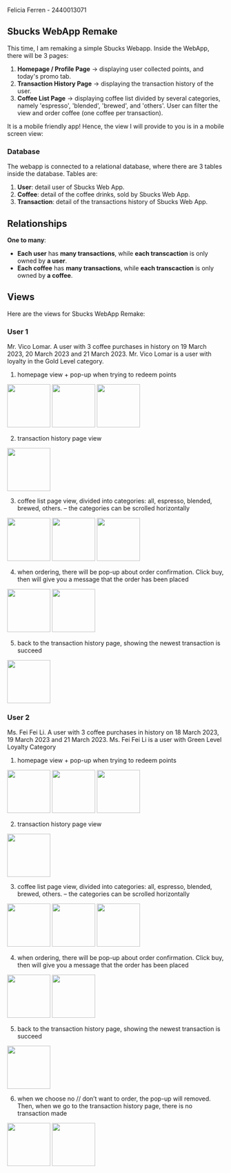 Felicia Ferren - 2440013071

## Sbucks WebApp Remake

This time, I am remaking a simple Sbucks Webapp. Inside the WebApp, there will be 3 pages:
1. **Homepage / Profile Page** -> displaying user collected points, and today's promo tab.
2. **Transaction History Page** -> displaying the transaction history of the user.
3. **Coffee List Page** -> displaying coffee list divided by several categories, namely 'espresso', 'blended', 'brewed', and 'others'. User can filter the view and order coffee (one coffee per transaction). 

It is a mobile friendly app! Hence, the view I will provide to you is in a mobile screen view:


### Database
The webapp is connected to a relational database, where there are 3 tables inside the database. Tables are:
1. **User**: detail user of Sbucks Web App.
2. **Coffee**: detail of the coffee drinks, sold by Sbucks Web App.
3. **Transaction**: detail of the transactions history of Sbucks Web App.

## Relationships
**One to many**: 
- **Each user** has **many transactions**, while **each transcaction** is only owned by **a user**.
- **Each coffee** has **many transactions**, while **each transcaction** is only owned by **a coffee**.


## Views
Here are the views for Sbucks WebApp Remake: 

### User 1
Mr. Vico Lomar. A user with 3 coffee purchases in history on 19 March 2023, 20 March 2023 and 21 March 2023. Mr. Vico Lomar is a user with loyalty in the Gold Level category.

1. homepage view + pop-up when trying to redeem points
<img src="https://github.com/ferren11/Sbucks-WebApp-Remake/blob/master/public/webpage-view/user1%20hp1.png" width="100">
<img src="https://github.com/ferren11/Sbucks-WebApp-Remake/blob/master/public/webpage-view/user1%20hp2.png" width="100">
<img src="https://github.com/ferren11/Sbucks-WebApp-Remake/blob/master/public/webpage-view/user1%20hp3.png" width="100">

2. transaction history page view
<img src="https://github.com/ferren11/Sbucks-WebApp-Remake/blob/master/public/webpage-view/user1%20tr1.png" width="100">

3. coffee list page view, divided into categories: all, espresso, blended, brewed, others. – the categories can be scrolled horizontally
<img src="https://github.com/ferren11/Sbucks-WebApp-Remake/blob/master/public/webpage-view/user1%20cf1.png" width="100">
<img src="https://github.com/ferren11/Sbucks-WebApp-Remake/blob/master/public/webpage-view/user1%20cf2.png" width="100">
<img src="https://github.com/ferren11/Sbucks-WebApp-Remake/blob/master/public/webpage-view/user1%20cf3.png" width="100">

4. when ordering, there will be pop-up about order confirmation. Click buy, then will give you a message that the order has been placed
<img src="https://github.com/ferren11/Sbucks-WebApp-Remake/blob/master/public/webpage-view/user1%20cf4.png" width="100">
<img src="https://github.com/ferren11/Sbucks-WebApp-Remake/blob/master/public/webpage-view/user1%20cf5.png" width="100">

5. back to the transaction history page, showing the newest transaction is succeed
<img src="https://github.com/ferren11/Sbucks-WebApp-Remake/blob/master/public/webpage-view/user1%20tr2%20(last).png" width="100">

### User 2
Ms. Fei Fei Li. A user with 3 coffee purchases in history on 18 March 2023, 19 March 2023 and 21 March 2023. Ms. Fei Fei Li is a user with Green Level Loyalty Category

1. homepage view + pop-up when trying to redeem points
<img src="https://github.com/ferren11/Sbucks-WebApp-Remake/blob/master/public/webpage-view/user2%20hp1.png" width="100">
<img src="https://github.com/ferren11/Sbucks-WebApp-Remake/blob/master/public/webpage-view/user2%20hp2.png" width="100">
<img src="https://github.com/ferren11/Sbucks-WebApp-Remake/blob/master/public/webpage-view/user2%20hp3.png" width="100">

2. transaction history page view
<img src="https://github.com/ferren11/Sbucks-WebApp-Remake/blob/master/public/webpage-view/user2%20tr1.png" width="100">

3. coffee list page view, divided into categories: all, espresso, blended, brewed, others. – the categories can be scrolled horizontally
<img src="https://github.com/ferren11/Sbucks-WebApp-Remake/blob/master/public/webpage-view/user2%20cf1.png" width="100">
<img src="https://github.com/ferren11/Sbucks-WebApp-Remake/blob/master/public/webpage-view/user2%20cf2.png" width="100">
<img src="https://github.com/ferren11/Sbucks-WebApp-Remake/blob/master/public/webpage-view/user2%20cf3.png" width="100">

4. when ordering, there will be pop-up about order confirmation. Click buy, then will give you a message that the order has been placed
<img src="https://github.com/ferren11/Sbucks-WebApp-Remake/blob/master/public/webpage-view/user2%20cf4.png" width="100">
<img src="https://github.com/ferren11/Sbucks-WebApp-Remake/blob/master/public/webpage-view/user2%20cf5.png" width="100">

5. back to the transaction history page, showing the newest transaction is succeed
<img src="https://github.com/ferren11/Sbucks-WebApp-Remake/blob/master/public/webpage-view/user2%20tr2%20(last).png" width="100">

6. when we choose no // don’t want to order, the pop-up will removed. Then, when we go to the transaction history page, there is no transaction made
<img src="https://github.com/ferren11/Sbucks-WebApp-Remake/blob/master/public/webpage-view/user2%20cf6.png" width="100">
<img src="https://github.com/ferren11/Sbucks-WebApp-Remake/blob/master/public/webpage-view/user2%20tr3.png" width="100">
